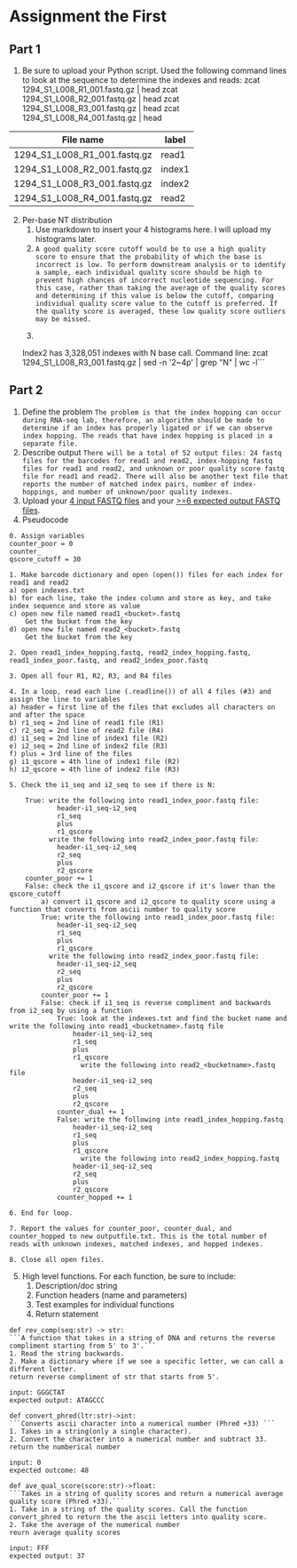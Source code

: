 # Assignment the First

## Part 1
1. Be sure to upload your Python script.
Used the following command lines to look at the sequence to determine the indexes and reads:
zcat 1294_S1_L008_R1_001.fastq.gz | head
zcat 1294_S1_L008_R2_001.fastq.gz | head
zcat 1294_S1_L008_R3_001.fastq.gz | head
zcat 1294_S1_L008_R4_001.fastq.gz | head

| File name | label |
|---|---|
| 1294_S1_L008_R1_001.fastq.gz | read1 |
| 1294_S1_L008_R2_001.fastq.gz | index1 |
| 1294_S1_L008_R3_001.fastq.gz | index2 |
| 1294_S1_L008_R4_001.fastq.gz | read2 |

2. Per-base NT distribution
    1. Use markdown to insert your 4 histograms here. I will upload my histograms later.
    2. ```A good quality score cutoff would be to use a high quality score to ensure that the probability of which the base is incorrect is low. To perform downstream analysis or to identify a sample, each individual quality score should be high to prevent high chances of incorrect nucleotide sequencing. For this case, rather than taking the average of the quality scores and determining if this value is below the cutoff, comparing individual quality score value to the cutoff is preferred. If the quality score is averaged, these low quality score outliers may be missed.```
    3. ```Index1 has 3,976,613 indexes with N base call. Command line: zcat 1294_S1_L008_R2_001.fastq.gz | sed -n '2~4p' | grep "N" | wc -l
    Index2 has 3,328,051 indexes with N base call. Command line: zcat 1294_S1_L008_R3_001.fastq.gz |
 sed -n '2~4p' | grep "N" | wc -l```
    
## Part 2
1. Define the problem
```The problem is that the index hopping can occur during RNA-seq lab, therefore, an algorithm should be made to determine if an index has properly ligated or if we can observe index hopping. The reads that have index hopping is placed in a separate file.```
2. Describe output
```There will be a total of 52 output files: 24 fastq files for the barcodes for read1 and read2, index-hopping fastq files for read1 and read2, and unknown or poor quality score fastq file for read1 and read2. There will also be another text file that reports the number of matched index pairs, number of index-hoppings, and number of unknown/poor quality indexes.```
3. Upload your [4 input FASTQ files](../TEST-input_FASTQ) and your [>=6 expected output FASTQ files](../TEST-output_FASTQ).
4. Pseudocode
```
0. Assign variables
counter_poor = 0
counter_
qscore_cutoff = 30

1. Make barcode dictionary and open (open()) files for each index for read1 and read2
a) open indexes.txt
b) for each line, take the index column and store as key, and take index sequence and store as value
c) open new file named read1_<bucket>.fastq
    Get the bucket from the key
d) open new file named read2_<bucket>.fastq
    Get the bucket from the key

2. Open read1_index_hopping.fastq, read2_index_hopping.fastq, read1_index_poor.fastq, and read2_index_poor.fastq

3. Open all four R1, R2, R3, and R4 files

4. In a loop, read each line (.readline()) of all 4 files (#3) and assign the line to variables
a) header = first line of the files that excludes all characters on and after the space
b) r1_seq = 2nd line of read1 file (R1)
c) r2_seq = 2nd line of read2 file (R4)
d) i1_seq = 2nd line of index1 file (R2)
e) i2_seq = 2nd line of index2 file (R3)
f) plus = 3rd line of the files
g) i1_qscore = 4th line of index1 file (R2)
h) i2_qscore = 4th line of index2 file (R3)

5. Check the i1_seq and i2_seq to see if there is N:
    
    True: write the following into read1_index_poor.fastq file:
            header-i1_seq-i2_seq
            r1_seq
            plus
            r1_qscore
          write the following into read2_index_poor.fastq file:
            header-i1_seq-i2_seq
            r2_seq
            plus
            r2_qscore
    counter_poor += 1
    False: check the i1_qscore and i2_qscore if it's lower than the qscore_cutoff
        a) convert i1_qscore and i2_qscore to quality score using a function that converts from ascii number to quality score
        True: write the following into read1_index_poor.fastq file:
            header-i1_seq-i2_seq
            r1_seq
            plus
            r1_qscore
          write the following into read2_index_poor.fastq file:
            header-i1_seq-i2_seq
            r2_seq
            plus
            r2_qscore
        counter_poor += 1
        False: check if i1_seq is reverse compliment and backwards from i2_seq by using a function
            True: look at the indexes.txt and find the bucket name and write the following into read1_<bucketname>.fastq file
                header-i1_seq-i2_seq
                r1_seq
                plus
                r1_qscore
                  write the following into read2_<bucketname>.fastq file
                header-i1_seq-i2_seq
                r2_seq
                plus
                r2_qscore
            counter_dual += 1
            False: write the following into read1_index_hopping.fastq
                header-i1_seq-i2_seq
                r1_seq
                plus
                r1_qscore
                  write the following into read2_index_hopping.fastq
                header-i1_seq-i2_seq
                r2_seq
                plus
                r2_qscore
            counter_hopped += 1

6. End for loop.

7. Report the values for counter_poor, counter_dual, and counter_hopped to new outputfile.txt. This is the total number of reads with unknown indexes, matched indexes, and hopped indexes.

8. Close all open files.
```
5. High level functions. For each function, be sure to include:
    1. Description/doc string
    2. Function headers (name and parameters)
    3. Test examples for individual functions
    4. Return statement
```
def rev_comp(seq:str) -> str:
```A function that takes in a string of DNA and returns the reverse compliment starting from 5' to 3'.```
1. Read the string backwards.
2. Make a dictionary where if we see a specific letter, we can call a different letter.
return reverse compliment of str that starts from 5'.

input: GGGCTAT
expected output: ATAGCCC
```
```
def convert_phred(ltr:str)->int:
```Converts ascii character into a numerical number (Phred +33) ```
1. Takes in a string(only a single character).
2. Convert the character into a numerical number and subtract 33.
return the numberical number

input: 0
expected outcome: 48
```

```
def ave_qual_score(score:str)->float:
```Takes in a string of quality scores and return a numerical average quality score (Phred +33).```
1. Take in a string of the quality scores. Call the function convert_phred to return the the ascii letters into quality score.
2. Take the average of the numerical number
reurn average quality scores

input: FFF
expected output: 37
```
